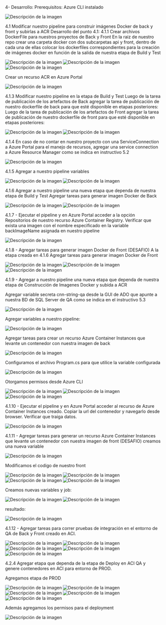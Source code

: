 4- Desarrollo:
Prerequisitos:
Azure CLI instalado

![Descripción de la imagen](images/im1.jpg)

4.1 Modificar nuestro pipeline para construir imágenes Docker de back y front y subirlas a ACR
Desarrollo del punto 4.1:
4.1.1 Crear archivos DockerFile para nuestros proyectos de Back y Front
En la raiz de nuestro repo crear una carpeta docker con dos subcarpetas api y front, dentro de cada una de ellas colocar los dockerfiles correspondientes para la creación de imágenes docker en función de la salida de nuestra etapa de Build y Test

![Descripción de la imagen](images/im2.jpg)
![Descripción de la imagen](images/im3.jpg)
![Descripción de la imagen](images/im4.jpg)


Crear un recurso ACR en Azure Portal

![Descripción de la imagen](images/im5.jpg)

4.1.3 Modificar nuestro pipeline en la etapa de Build y Test
Luego de la tarea de publicación de los artefactos de Back agregar la tarea de publicación de nuestro dockerfile de back para que esté disponible en etapas posteriores:
Luego de la tarea de publicación de los artefactos de Front agregar la tarea de publicación de nuestro dockerfile de front para que esté disponible en etapas posteriores:

![Descripción de la imagen](images/im6.jpg)
![Descripción de la imagen](images/im7.jpg)


4.1.4 En caso de no contar en nuestro proyecto con una ServiceConnection a Azure Portal para el manejo de recursos, agregar una service connection a Azure Resource Manager como se indica en instructivo 5.2

![Descripción de la imagen](images/im8.jpg)


4.1.5 Agregar a nuestro pipeline variables

![Descripción de la imagen](images/im9.jpg)
![Descripción de la imagen](images/im10.jpg)


4.1.6 Agregar a nuestro pipeline una nueva etapa que dependa de nuestra etapa de Build y Test
Agregar tareas para generar imagen Docker de Back

![Descripción de la imagen](images/im11.jpg)
![Descripción de la imagen](images/im12.jpg)


4.1.7 - Ejecutar el pipeline y en Azure Portal acceder a la opción Repositorios de nuestro recurso Azure Container Registry. Verificar que exista una imagen con el nombre especificado en la variable backImageName asignada en nuestro pipeline

![Descripción de la imagen](images/im13.jpg)

4.1.8 - Agregar tareas para generar imagen Docker de Front (DESAFIO)
A la etapa creada en 4.1.6 Agregar tareas para generar imagen Docker de Front

![Descripción de la imagen](images/im14.jpg)
![Descripción de la imagen](images/im15.jpg)
![Descripción de la imagen](images/im16.jpg)

4.1.9 - Agregar a nuestro pipeline una nueva etapa que dependa de nuestra etapa de Construcción de Imagenes Docker y subida a ACR

Agregar variable secreta cnn-string-qa desde la GUI de ADO que apunte a nuestra BD de SQL Server de QA como se indica en el instructivo 5.3

![Descripción de la imagen](images/im17.jpg)

Agregar variables a nuestro pipeline:

![Descripción de la imagen](images/im18.jpg)

Agregar tareas para crear un recurso Azure Container Instances que levante un contenedor con nuestra imagen de back

![Descripción de la imagen](images/im19.jpg)

Configuramos el archivo Program.cs para que utilice la variable configurada

![Descripción de la imagen](images/im20.jpg)

Otorgamos permisos desde Azure CLI

![Descripción de la imagen](images/im21.jpg)
![Descripción de la imagen](images/im22.jpg)
![Descripción de la imagen](images/im23.jpg)


4.1.10 - Ejecutar el pipeline y en Azure Portal acceder al recurso de Azure Container Instances creado. Copiar la url del contenedor y navegarlo desde browser. Verificar que 
traiga datos.

![Descripción de la imagen](images/im24.jpg)


4.1.11 - Agregar tareas para generar un recurso Azure Container Instances que levante un contenedor con nuestra imagen de front (DESAFIO)
creamos una nueva variable

![Descripción de la imagen](images/im25.jpg)


Modificamos el codigo de nuestro front

![Descripción de la imagen](images/im26.jpg)
![Descripción de la imagen](images/im27.jpg)
![Descripción de la imagen](images/im28.jpg)
![Descripción de la imagen](images/im29.jpg)



Creamos nuevas variables y job:

![Descripción de la imagen](images/im30.jpg)
![Descripción de la imagen](images/im31.jpg)


resultado:

![Descripción de la imagen](images/im32.jpg)


4.1.12 - Agregar tareas para correr pruebas de integración en el entorno de QA de Back y Front creado en ACI.

![Descripción de la imagen](images/im33.jpg)
![Descripción de la imagen](images/im34.jpg)
![Descripción de la imagen](images/im35.jpg)
![Descripción de la imagen](images/im36.jpg)
![Descripción de la imagen](images/im37.jpg)


4.2.4 Agregar etapa que dependa de la etapa de Deploy en ACI QA y genere contenedores en ACI para entorno de PROD.


Agregamos etapa de PROD

![Descripción de la imagen](images/im38.jpg)
![Descripción de la imagen](images/im39.jpg)
![Descripción de la imagen](images/im40.jpg)
![Descripción de la imagen](images/im41.jpg)
![Descripción de la imagen](images/im42.jpg)



Además agregamos los permisos para el deployment

![Descripción de la imagen](images/im43.jpg)
